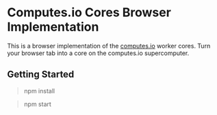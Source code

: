 # Computes.io Cores Browser Implementation

This is a browser implementation of the [computes.io](http://computes.io) worker cores.  Turn your browser tab into a core on the computes.io supercomputer.

## Getting Started

> npm install

> npm start
